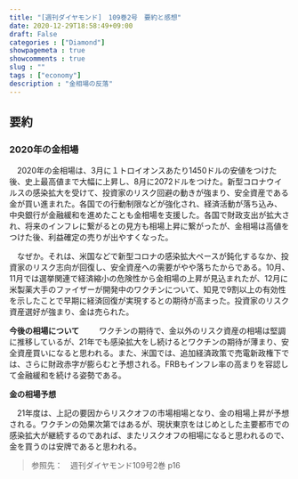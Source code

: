 ```yaml
---
title: "[週刊ダイヤモンド]　109巻2号　要約と感想"
date: 2020-12-29T18:58:49+09:00
draft: False
categories : ["Diamond"]
showpagemeta : true
showcomments : true
slug : ""
tags : ["economy"]
description : "金相場の反落"
---
```




## **要約**

### **2020年の金相場**

　2020年の金相場は、3月に１トロイオンスあたり1450ドルの安値をつけた後、史上最高値まで大幅に上昇し、8月に2072ドルをつけた。新型コロナウイルスの感染拡大を受けて、投資家のリスク回避の動きが強まり、安全資産である金が買い進まれた。各国での行動制限などが強化され、経済活動が落ち込み、中央銀行が金融緩和を進めたことも金相場を支援した。各国で財政支出が拡大され、将来のインフレに繋がるとの見方も相場上昇に繋がったが、金相場は高値をつけた後、利益確定の売りが出やすくなった。

　なぜか。それは、米国などで新型コロナの感染拡大ペースが鈍化するなか、投資家のリスク志向が回復し、安全資産への需要がやや落ちたからである。10月、11月では選挙関連で経済縮小の危険性から金相場の上昇が見込まれたが、12月に米製薬大手のファイザーが開発中のワクチンについて、知見で9割以上の有効性を示したことで早期に経済回復が実現するとの期待が高まった。投資家のリスク資産選好が強まり、金は売られた。

**今後の相場について**
　
　ワクチンの期待で、金以外のリスク資産の相場は堅調に推移しているが、21年でも感染拡大をし続けるとワクチンの期待が薄まり、安全資産買いになると思われる。また、米国では、追加経済政策で売電新政権下では、さらに財政赤字が膨らむと予想される。FRBもインフレ率の高まりを容認して金融緩和を続ける姿勢である。


**金の相場予想**

　21年度は、上記の要因からリスクオフの市場相場となり、金の相場上昇が予想される。ワクチンの効果次第ではあるが、現状東京をはじめとした主要都市での感染拡大が継続するのであれば、またリスクオフの相場になると思われるので、金を買うのは安牌であると思われる。

>参照先：　週刊ダイヤモンド109号2巻 p16

　